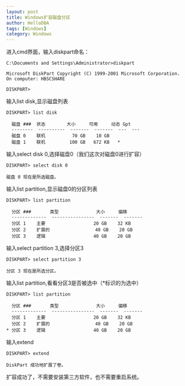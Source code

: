 ```yaml
---
layout: post
title: Windows扩容磁盘分区
author: HelloDBA
tags: [Windows]
category: Windows
---
```


进入cmd界面，输入diskpart命名：

```
C:\Documents and Settings\Administrator>diskpart

Microsoft DiskPart Copyright (C) 1999-2001 Microsoft Corporation.
On computer: HBSCSHARE

DISKPART>

```
输入list disk,显示磁盘列表

```
DISKPART> list disk

  磁盘 ###  状态        大小     可用     动态 Gpt
  --------  ----------  -------  -------  ---  ---
  磁盘 0    联机          70 GB    10 GB
  磁盘 1    联机         100 GB   672 KB   *

```
输入select disk 0,选择磁盘0（我们这次对磁盘0进行扩容）

```
DISKPART> select disk 0

磁盘 0 现在是所选磁盘。

```
输入list partition,显示磁盘0的分区列表

```
DISKPART> list partition

  分区 ###       类型              大小     偏移
  -------------  ----------------  -------  -------
  分区 1    主要                  20 GB    32 KB
  分区 2    扩展的                 40 GB    20 GB
  分区 3    逻辑                  40 GB    20 GB

```
输入select partition 3,选择分区3

```
DISKPART> select partition 3

分区 3 现在是所选分区。

```
输入list partition,看看分区3是否被选中（*标识的为选中）

```
DISKPART> list partition

  分区 ###       类型              大小     偏移
  -------------  ----------------  -------  -------
  分区 1    主要                  20 GB    32 KB
  分区 2    扩展的                 40 GB    20 GB
* 分区 3    逻辑                  40 GB    20 GB

```
输入extend

```
DISKPART> extend

DiskPart 成功地扩展了卷。

```
扩容成功了，不需要安装第三方软件，也不需要重启系统。